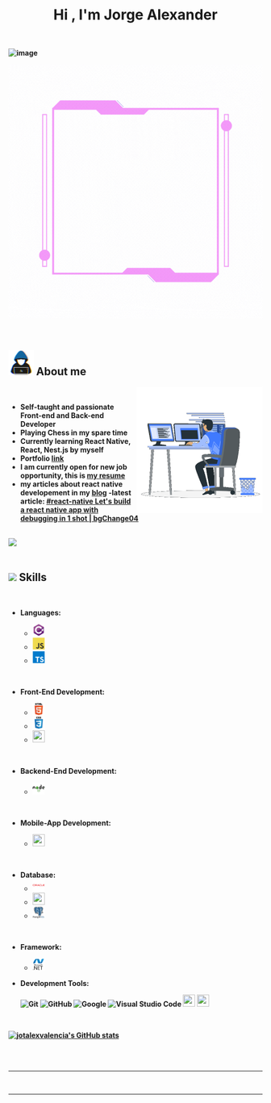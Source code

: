 <h1 align="center"><b>Hi , I'm Jorge Alexander</h1> <br>

  ![image](https://github.com/jotalexvalencia/jotalexvalencia/assets/10563766/ecf83ee1-150c-44a1-8d6a-a2658e80c9b9)

 ![motivation](https://github.com/jotalexvalencia/jotalexvalencia/blob/main/motivation.gif)
   
<!--  -->
<p align="center">
  
</p>


<br>



	
## <picture><img src = "https://github.com/0xAbdulKhalid/0xAbdulKhalid/raw/main/assets/mdImages/about_me.gif" width = 50px></picture> **About me**

<picture> <img align="right" src="https://github.com/0xAbdulKhalid/0xAbdulKhalid/raw/main/assets/mdImages/Right_Side.gif" width = 250px></picture>

<br>

- Self-taught and passionate Front-end and Back-end Developer
- Playing Chess in my spare time
- Currently learning React Native, React, Nest.js by myself
- Portfolio [link](https://jorgealexandervalenciavalenciadev.notion.site/Ingeniero-de-Sistemas-Especialista-en-Desarrollo-del-Software-bb90f81d44d64bf5b205fb23a4d15b2f)
- I am currently open for new job opportunity, this is [my resume](https://www.linkedin.com/in/jorge-alexander-valencia-valencia-42346417/overlay/1710859567237/single-media-viewer/?profileId=ACoAAANy41sBWI7VULFVD5Jr4cifeeOOtHeHhxs)
- my articles about react native developement in my [blog](https://jorgealexandervalencia.hashnode.dev/)
   -latest article: [#react-native Let's build a react native app with debugging in 1 shot | bgChange04](https://jorgealexandervalencia.hashnode.dev/react-native-lets-build-a-react-native-app-with-debugging-in-1-shot-bgchange04)
<br><br>

<img src="https://user-images.githubusercontent.com/73097560/115834477-dbab4500-a447-11eb-908a-139a6edaec5c.gif"><br><br>

## <img src="https://media2.giphy.com/media/QssGEmpkyEOhBCb7e1/giphy.gif?cid=ecf05e47a0n3gi1bfqntqmob8g9aid1oyj2wr3ds3mg700bl&rid=giphy.gif" width ="25"><b> Skills</b>
<br>

<p align="center">

- **Languages**:  
   
   - <img src="https://raw.githubusercontent.com/devicons/devicon/master/icons/csharp/csharp-original.svg" width="24px" height="24px">   
   - <img src="https://raw.githubusercontent.com/devicons/devicon/master/icons/javascript/javascript-original.svg" width="24px" height="24px">
   - <img src="https://raw.githubusercontent.com/devicons/devicon/master/icons/typescript/typescript-original.svg" width="24px" height="24px">



<br>   
    
- **Front-End Development**:

   - <img src="https://raw.githubusercontent.com/devicons/devicon/master/icons/html5/html5-original-wordmark.svg" width="24px" height="24px">
   - <img src="https://raw.githubusercontent.com/devicons/devicon/master/icons/css3/css3-original-wordmark.svg" width="24px" height="24px">
   - <img src="https://angular.io/assets/images/logos/angular/angular.svg" width="24px" height="24px">

<br>

- **Backend-End Development**:

   - <img src="https://raw.githubusercontent.com/devicons/devicon/master/icons/nodejs/nodejs-original-wordmark.svg" width="24px" height="24px">   

<br>

- **Mobile-App Development**:

   - <img src="https://reactnative.dev/img/header_logo.svg" width="24px" height="24px">   

<br>

- **Database**:
	- <img src="https://raw.githubusercontent.com/devicons/devicon/master/icons/oracle/oracle-original.svg" width="24px" height="24px">
	- <img src="https://www.svgrepo.com/show/303229/microsoft-sql-server-logo.svg" width="24px" height="24px"> 
 	- <img src="https://raw.githubusercontent.com/devicons/devicon/master/icons/postgresql/postgresql-original-wordmark.svg" width="24px" height="24px">
    	
    
<br>

- **Framework**:

   - <img src="https://raw.githubusercontent.com/devicons/devicon/master/icons/dot-net/dot-net-original-wordmark.svg" width="24px" height="24px">   

- **Development Tools**:

    ![Git](https://img.shields.io/badge/git-%23F05033.svg?style=for-the-badge&logo=git&logoColor=white)
    ![GitHub](https://img.shields.io/badge/github-%23121011.svg?style=for-the-badge&logo=github&logoColor=white)
    ![Google](https://img.shields.io/badge/google-%234285F4.svg?style=for-the-badge&logo=google&logoColor=white)
    ![Visual Studio Code](https://img.shields.io/badge/Visual%20Studio%20Code-0078d7.svg?style=for-the-badge&logo=visual-studio-code&logoColor=white)
    <img src="https://external-content.duckduckgo.com/iu/?u=https%3A%2F%2Ftse3.mm.bing.net%2Fth%3Fid%3DOIP.HBJq0GwMyn3iqN1Gj5rQ1gHaHa%26pid%3DApi&f=1&ipt=25a55bcad3168abc895fd4cde432bec8115f171ef1e4668e70a3c4b9a54c7279&ipo=images" width="24px" height="24px">
    <img src="https://www.vectorlogo.zone/logos/getpostman/getpostman-icon.svg" width="24px" height="24px">
   
<br>

[![jotalexvalencia's GitHub stats](https://github-readme-stats.vercel.app/api?username=jotalexvalencia)](https://github.com/anuraghazra/github-readme-stats)


</p>

<br>
<br>

-----

<br>




-----



<!--
**jotalexvalencia/jotalexvalencia** is a ✨ _special_ ✨ repository because its `README.md` (this file) appears on your GitHub profile.

Here are some ideas to get you started:

- 🔭 I’m currently working on ...
- 🌱 I’m currently learning ...
- 👯 I’m looking to collaborate on ...
- 🤔 I’m looking for help with ...
- 💬 Ask me about ...
- 📫 How to reach me: ...
- 😄 Pronouns: ...
- ⚡ Fun fact: ...
-->

